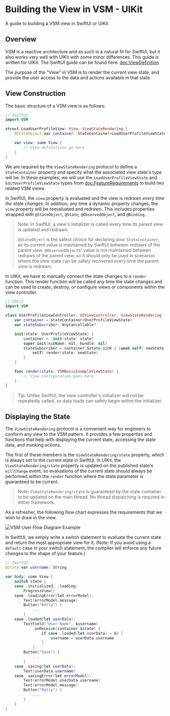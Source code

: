 # Building the View in VSM - UIKit

A guide to building a VSM view in SwiftUI or UIKit

## Overview

VSM is a reactive architecture and as such is a natural fit for SwiftUI, but it also works very well with UIKit with some minor differences.  This guide is written for UIKit. The SwiftUI guide can be found here: <doc:ViewDefinition>

The purpose of the "View" in VSM is to render the current view state, and provide the user access to the data and actions available in that state.

## View Construction

The basic structure of a VSM view is as follows:

```swift
// SwiftUI
import VSM

struct LoadUserProfileView: View, ViewStateRendering {
    @StateObject var container: StateContainer<LoadUserProfileViewState>

    var view: some View {
        // View definitions go here
    }
}
```

We are required by the ``ViewStateRendering`` protocol to define a ``StateContainer`` property and specify what the associated view state's type will be. In these examples, we will use the `LoadUserProfileViewState` and `EditUserProfileViewState` types from <doc:FeatureRequirements> to build two related VSM views.

In SwiftUI, the `view` property is evaluated and the view is redrawn _every time the state changes_. In addition, any time a dynamic property changes, the `view` property will be reevaluated and redrawn. This includes properties wrapped with `@StateObject`, `@State`, `@ObservedObject`, and `@Binding`.

> Note: In SwiftUI, a view's initializer is called every time its parent view is updated and redrawn.
> 
> `@StateObject` is the safest choice for declaring your ``StateContainer``, as its current value is maintained by SwiftUI between redraws of the parent view. `@ObservedObject`s' value is not maintained between redraws of the parent view, so it should only be used in scenarios where the view state can be safely recovered every time the parent view is redrawn.


In UIKit, we have to manually connect the state changes to a `render` function. This render function will be called any time the state changes and can be used to create, destroy, or configure views or components within the view controller.

```swift
// UIKit
import VSM

class UserProfileViewController: UIViewController, ViewStateRendering {
    var container = StateContainer<UserProfileViewState>
    var stateSubscriber: AnyCancellable?

    init(state: UserProfileViewState) {
        container = .init(state: state)
        super.init(nibName: nil, bundle: nil)
        stateSubscriber = container.$state.sink { [weak self] newState in
            self?.render(state: newState)
        }
    }

    func render(state: VSMBasicExampleViewState) {
        // View configuration goes here
    }
}
```

> Tip: Unlike SwiftUI, the view controller's initializer will not be repeatedly called, so data loads can safely begin within the initializer.

## Displaying the State

The ``ViewStateRendering`` protocol is a convenient way for engineers to conform any view to the VSM pattern. It provides a few properties and functions that help with displaying the current state, accessing the state data, and invoking actions.

The first of these members is the ``ViewStateRendering/state`` property, which is always set to the current state in SwiftUI. In UIKit, the ``ViewStateRendering/state`` property is updated on the published state's `willChange` event, so evaluations of the current state should always be performed within the `render` function where the state parameter is guaranteed to be current.

> Note: ``ViewStateRendering/state`` is guaranteed by the state container to be updated on the main thread. No thread dispatching is required in either framework.

As a refresher, the following flow chart expresses the requirements that we wish to draw in the view.

![VSM User Flow Diagram Example](vsm-user-flow-example.jpg)

In SwiftUI, we simply write a switch statement to evaluate the current state and return the most appropriate view for it. (Note: If you avoid using a `default` case in your switch statement, the compiler will enforce any future changes to the shape of your feature.)

```swift
// SwiftUI
@State var username: String

var body: some View {
    switch state {
    case .initialized, .loading:
        ProgressView()
    case .loadingError(let errorModel):
        Text(errorModel.message)
        Button("Retry") {
            ...
        }
    case .loaded(let userData):
        TextField("User Name", $username)
            .onReceive(container.$state) {
                if case .loaded(let userData) = $0 {
                    username = userData.username
                }
            }
        Button("Save") {
            ...
        }
    case .saving(let userData):
        Text(userData.username)
    case .savingError(let errorModel):
        Text(errorModel.userData.username)
        Text(errorModel.message)
        Button("Retry") {
            ...
        }
    }
}
```
